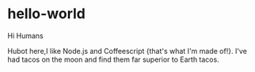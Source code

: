 # hello-world

Hi Humans

Hubot here,I like Node.js and Coffeescript {that's what I'm made of!}.
I've had tacos on the moon and find them far superior to Earth tacos.
